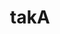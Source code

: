 ---
# Name
title: takA
role:
bio:
avatar: https://photos.liuzhenyi.net/images/68322be2318d943ee006c265b7381a7f.jpg

organization:
  name:
  url:

# Check the available icons on https://fontawesome.com/.
# You can get similar results like this <i class="fab fa-github"></i> after searching.
# Then icon is github and iconPack is fab for this case.
social:
  - icon:
    iconPack: <i class="fa-light fa-envelope"></i>
    url: brent.liu@gmail.com
---